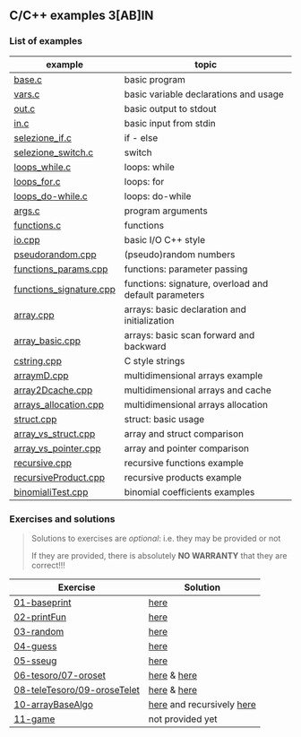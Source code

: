 ## C/C++ examples 3[AB]IN
### List of examples
| example                                                     | topic                                                 |
| ----------------------------------------------------------- | ----------------------------------------------------- |
| [base.c](examples/base.c)                                   | basic program                                         |
| [vars.c](examples/vars.c)                                   | basic variable declarations and usage                 |
| [out.c](examples/out.c)                                     | basic output to stdout                                |
| [in.c](examples/in.c)                                       | basic input from stdin                                |
| [selezione_if.c](examples/selezione_if.c)                   | if - else                                             |
| [selezione_switch.c](examples/selezione_switch.c)           | switch                                                |
| [loops_while.c](examples/loops_while.c)                     | loops: while                                          |
| [loops_for.c](examples/loops_for.c)                         | loops: for                                            |
| [loops_do-while.c](examples/loops_do-while.c)               | loops: do-while                                       |
| [args.c](examples/args.c)                                   | program arguments                                     |
| [functions.c](examples/functions.c)                         | functions                                             |
| [io.cpp](examples/io.cpp)                                   | basic I/O C++ style                                   |
| [pseudorandom.cpp](examples/pseudorandom.cpp)               | (pseudo)random numbers                                |
| [functions_params.cpp](examples/functions_params.cpp)       | functions: parameter passing                          |
| [functions_signature.cpp](examples/functions_signature.cpp) | functions: signature, overload and default parameters |
| [array.cpp](examples/array.cpp)                             | arrays: basic declaration and initialization          |
| [array_basic.cpp](examples/array_basic.cpp)                 | arrays: basic scan forward and backward               |
| [cstring.cpp](examples/cstring.cpp)                         | C style strings                                       |
| [arraymD.cpp](examples/arraymD.cpp)                         | multidimensional arrays example                       |
| [array2Dcache.cpp](examples/array2Dcache.cpp)               | multidimensional arrays and cache                     |
| [arrays_allocation.cpp](examples/arrays_allocation.cpp)     | multidimensional arrays allocation                    |
| [struct.cpp](examples/struct.cpp)                           | struct: basic usage                                   |
| [array_vs_struct.cpp](examples/array_vs_struct.cpp)         | array and struct comparison                           |
| [array_vs_pointer.cpp](examples/array_vs_pointer.cpp)       | array and pointer comparison                          |
| [recursive.cpp](examples/recursive.cpp)                     | recursive functions example                           |
| [recursiveProduct.cpp](examples/recursiveProduct.cpp)       | recursive products example                            |
| [binomialiTest.cpp](examples/binomialiTest.cpp)             | binomial coefficients examples                        |

### Exercises and solutions
> Solutions to exercises are *optional*: i.e. they may be provided or not
>
> If they are provided, there is absolutely **NO WARRANTY** that they are correct!!!

| Exercise                                       | Solution                                                                                         |
| ---------------------------------------------- | ------------------------------------------------------------------------------------------------ |
| [01-baseprint](exercises/01.md)                | [here](solutions/baseprintull.c)                                                                 |
| [02-printFun](exercises/02.md)                 | [here](solutions/baseprintfun.c)                                                                 |
| [03-random](exercises/03.md)                   | [here](solutions/random.cpp)                                                                     |
| [04-guess](exercises/04.md)                    | [here](solutions/guess.cpp)                                                                      |
| [05-sseug](exercises/05.md)                    | [here](solutions/sseug.cpp)                                                                      |
| [06-tesoro/07-oroset](exercises/06.md)         | [here](solutions/tesoro.cpp) & [here](solutions/oroset.cpp)                                      |
| [08-teleTesoro/09-oroseTelet](exercises/08.md) | [here](solutions/teleTesoro.cpp) & [here](solutions/oroseTelet.cpp)                              |
| [10-arrayBaseAlgo](exercises/10.md)            | [here](solutions/arrayBaseAlgo.cpp) and recursively [here](solutions/arrayBaseAlgoRecursive.cpp) |
| [11-game](exercises/11.md)                     | not provided yet                                                                                 |
